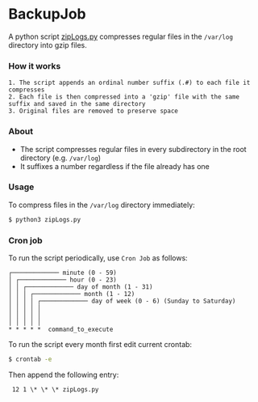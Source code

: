 # BackupJob
A python script [zipLogs.py](https://github.com/MarekPetr/BackupJob/blob/master/zipLogs.py) compresses regular files in the `/var/log` directory into gzip files.

### How it works
    1. The script appends an ordinal number suffix (.#) to each file it compresses
    2. Each file is then compressed into a 'gzip' file with the same suffix and saved in the same directory 
    3. Original files are removed to preserve space

### About
* The script compresses regular files in every subdirectory in the root directory (e.g. `/var/log`)
* It suffixes a number regardless if the file already has one

### Usage
To compress files in the `/var/log` directory immediately:
```sh
$ python3 zipLogs.py
```
### Cron job
To run the script periodically, use `Cron Job` as follows:
```
┌───────────── minute (0 - 59)
│ ┌───────────── hour (0 - 23)
│ │ ┌───────────── day of month (1 - 31)
│ │ │ ┌───────────── month (1 - 12)
│ │ │ │ ┌───────────── day of week (0 - 6) (Sunday to Saturday)
│ │ │ │ │
│ │ │ │ │
│ │ │ │ │
* * * * *  command_to_execute
```


To run the script every month first edit current crontab:
```sh
$ crontab -e
```

Then append the following entry:
```
 12 1 \* \* \* zipLogs.py
```